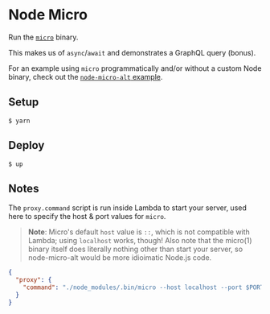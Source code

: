 # Node Micro

Run the [`micro`](https://github.com/zeit/micro) binary.

This makes us of `async`/`await` and demonstrates a GraphQL query (bonus).

For an example using `micro` programmatically and/or without a custom Node binary, check out the [`node-micro-alt` example](https://github.com/apex/up-examples/blob/master/oss/node-micro-alt).

## Setup

```
$ yarn
```

## Deploy

```
$ up
```

## Notes

The `proxy.command` script is run inside Lambda to start your server, used here to specify the host & port values for `micro`.

> **Note**: Micro's default `host` value is `::`, which is not compatible with Lambda; using `localhost` works, though! Also note that the micro(1) binary itself does literally nothing other than start your server, so node-micro-alt would be more idioimatic Node.js code.

```json
{
  "proxy": {
    "command": "./node_modules/.bin/micro --host localhost --port $PORT"
  }
}
```
